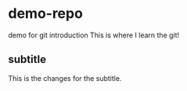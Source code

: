 # demo-repo
demo for git introduction
This is where I learn the git!


## subtitle
This is the changes for the subtitle.
